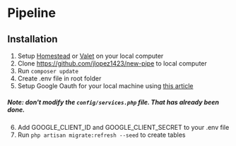 # Pipeline

## Installation
1. Setup [Homestead](https://laravel.com/docs/5.4/homestead) or [Valet](https://laravel.com/docs/5.4/valet) on your local computer
2. Clone https://github.com/jlopez1423/new-pipe to local computer
3. Run `composer update`
4. Create .env file in root folder
5. Setup Google Oauth for your local machine using [this article](https://blog.damirmiladinov.com/laravel/laravel-5.2-socialite-google-login.html)
##### Note: don't modify the `config/services.php` file. That has already been done.
6. Add GOOGLE_CLIENT_ID and GOOGLE_CLIENT_SECRET to your .env file
7. Run `php artisan migrate:refresh --seed` to create tables

